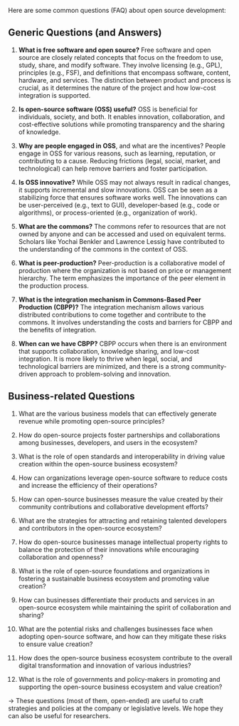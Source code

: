 Here are some common questions (FAQ) about open source development:

## Generic Questions (and Answers)

1.  **What is free software and open source?** Free software and open source are closely related concepts that focus on the freedom to use, study, share, and modify software. They involve licensing (e.g., GPL), principles (e.g., FSF), and definitions that encompass software, content, hardware, and services. The distinction between product and process is crucial, as it determines the nature of the project and how low-cost integration is supported.
    
2.  **Is open-source software (OSS) useful?** OSS is beneficial for individuals, society, and both. It enables innovation, collaboration, and cost-effective solutions while promoting transparency and the sharing of knowledge.
    
3.  **Why are people engaged in OSS**, and what are the incentives? People engage in OSS for various reasons, such as learning, reputation, or contributing to a cause. Reducing frictions (legal, social, market, and technological) can help remove barriers and foster participation.
    
4.  **Is OSS innovative?** While OSS may not always result in radical changes, it supports incremental and slow innovations. OSS can be seen as a stabilizing force that ensures software works well. The innovations can be user-perceived (e.g., text to GUI), developer-based (e.g., code or algorithms), or process-oriented (e.g., organization of work).
    
5.  **What are the commons?** The commons refer to resources that are not owned by anyone and can be accessed and used on equivalent terms. Scholars like Yochai Benkler and Lawrence Lessig have contributed to the understanding of the commons in the context of OSS.
    
6.  **What is peer-production?** Peer-production is a collaborative model of production where the organization is not based on price or management hierarchy. The term emphasizes the importance of the peer element in the production process.
    
7.  **What is the integration mechanism in Commons-Based Peer Production (CBPP)?** The integration mechanism allows various distributed contributions to come together and contribute to the commons. It involves understanding the costs and barriers for CBPP and the benefits of integration.
    
8.  **When can we have CBPP?** CBPP occurs when there is an environment that supports collaboration, knowledge sharing, and low-cost integration. It is more likely to thrive when legal, social, and technological barriers are minimized, and there is a strong community-driven approach to problem-solving and innovation.

## Business-related Questions

1.  What are the various business models that can effectively generate revenue while promoting open-source principles?
    
2.  How do open-source projects foster partnerships and collaborations among businesses, developers, and users in the ecosystem?
    
3.  What is the role of open standards and interoperability in driving value creation within the open-source business ecosystem?
    
4.  How can organizations leverage open-source software to reduce costs and increase the efficiency of their operations?
    
5.  How can open-source businesses measure the value created by their community contributions and collaborative development efforts?
    
6.  What are the strategies for attracting and retaining talented developers and contributors in the open-source ecosystem?
    
7.  How do open-source businesses manage intellectual property rights to balance the protection of their innovations while encouraging collaboration and openness?
    
8.  What is the role of open-source foundations and organizations in fostering a sustainable business ecosystem and promoting value creation?
    
9.  How can businesses differentiate their products and services in an open-source ecosystem while maintaining the spirit of collaboration and sharing?
    
10.  What are the potential risks and challenges businesses face when adopting open-source software, and how can they mitigate these risks to ensure value creation?
    
11.  How does the open-source business ecosystem contribute to the overall digital transformation and innovation of various industries?
    
12.  What is the role of governments and policy-makers in promoting and supporting the open-source business ecosystem and value creation?

→ These questions (most of them, open-ended) are useful to craft strategies and policies at the company or legislative levels. We hope they can also be useful for researchers.

<!-- Keywords -->

<!-- /Keywords -->
